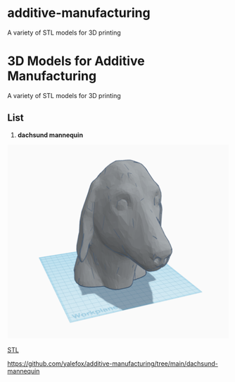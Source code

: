 # additive-manufacturing
A variety of STL models for 3D printing

# 3D Models for Additive Manufacturing
A variety of STL models for 3D printing

## List

1. **dachsund mannequin**

![](./dachsund-mannequin/dachsund-mannequin.png)

[STL](./dachsund-mannequin/dachsund-mannequin.stl)

https://github.com/yalefox/additive-manufacturing/tree/main/dachsund-mannequin